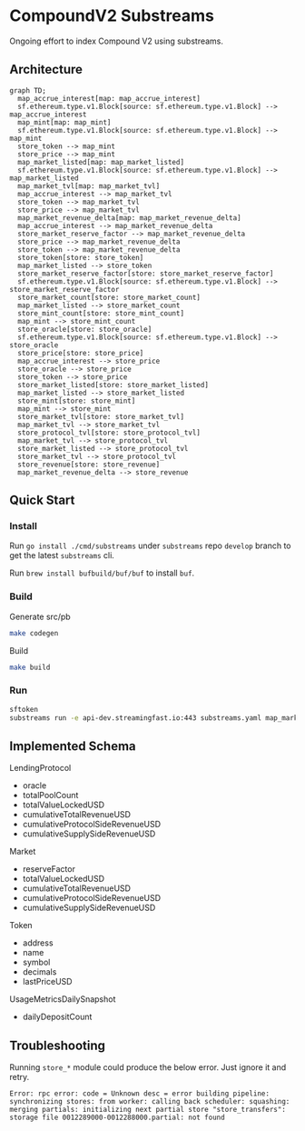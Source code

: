 # CompoundV2 Substreams

Ongoing effort to index Compound V2 using substreams.

## Architecture

```mermaid
graph TD;
  map_accrue_interest[map: map_accrue_interest]
  sf.ethereum.type.v1.Block[source: sf.ethereum.type.v1.Block] --> map_accrue_interest
  map_mint[map: map_mint]
  sf.ethereum.type.v1.Block[source: sf.ethereum.type.v1.Block] --> map_mint
  store_token --> map_mint
  store_price --> map_mint
  map_market_listed[map: map_market_listed]
  sf.ethereum.type.v1.Block[source: sf.ethereum.type.v1.Block] --> map_market_listed
  map_market_tvl[map: map_market_tvl]
  map_accrue_interest --> map_market_tvl
  store_token --> map_market_tvl
  store_price --> map_market_tvl
  map_market_revenue_delta[map: map_market_revenue_delta]
  map_accrue_interest --> map_market_revenue_delta
  store_market_reserve_factor --> map_market_revenue_delta
  store_price --> map_market_revenue_delta
  store_token --> map_market_revenue_delta
  store_token[store: store_token]
  map_market_listed --> store_token
  store_market_reserve_factor[store: store_market_reserve_factor]
  sf.ethereum.type.v1.Block[source: sf.ethereum.type.v1.Block] --> store_market_reserve_factor
  store_market_count[store: store_market_count]
  map_market_listed --> store_market_count
  store_mint_count[store: store_mint_count]
  map_mint --> store_mint_count
  store_oracle[store: store_oracle]
  sf.ethereum.type.v1.Block[source: sf.ethereum.type.v1.Block] --> store_oracle
  store_price[store: store_price]
  map_accrue_interest --> store_price
  store_oracle --> store_price
  store_token --> store_price
  store_market_listed[store: store_market_listed]
  map_market_listed --> store_market_listed
  store_mint[store: store_mint]
  map_mint --> store_mint
  store_market_tvl[store: store_market_tvl]
  map_market_tvl --> store_market_tvl
  store_protocol_tvl[store: store_protocol_tvl]
  map_market_tvl --> store_protocol_tvl
  store_market_listed --> store_protocol_tvl
  store_market_tvl --> store_protocol_tvl
  store_revenue[store: store_revenue]
  map_market_revenue_delta --> store_revenue
```

## Quick Start

### Install

Run `go install ./cmd/substreams` under `substreams` repo `develop` branch to get the latest `substreams` cli.

Run `brew install bufbuild/buf/buf` to install `buf`.

### Build

Generate src/pb

```bash
make codegen
```

Build

```bash
make build
```

### Run

```bash
sftoken
substreams run -e api-dev.streamingfast.io:443 substreams.yaml map_market_listed,store_market --start-block 7710778 --stop-block +10
```

## Implemented Schema

LendingProtocol
- oracle
- totalPoolCount
- totalValueLockedUSD
- cumulativeTotalRevenueUSD
- cumulativeProtocolSideRevenueUSD
- cumulativeSupplySideRevenueUSD

Market
- reserveFactor
- totalValueLockedUSD
- cumulativeTotalRevenueUSD
- cumulativeProtocolSideRevenueUSD
- cumulativeSupplySideRevenueUSD

Token
- address
- name
- symbol
- decimals
- lastPriceUSD

UsageMetricsDailySnapshot
- dailyDepositCount

## Troubleshooting

Running `store_*` module could produce the below error. Just ignore it and retry.

```
Error: rpc error: code = Unknown desc = error building pipeline: synchronizing stores: from worker: calling back scheduler: squashing: merging partials: initializing next partial store "store_transfers": storage file 0012289000-0012288000.partial: not found
```
